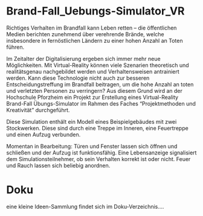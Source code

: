 # Brand-Fall_Uebungs-Simulator_VR
Richtiges Verhalten im Brandfall kann Leben retten – die öffentlichen Medien berichten zunehmend über verehrende Brände, welche insbesondere in fernöstlichen Ländern zu einer hohen Anzahl an Toten führen.

Im Zeitalter der Digitalisierung ergeben sich immer mehr neue Möglichkeiten. Mit Virtual-Reality können viele Szenarien theoretisch und realitätsgenau nachgebildet werden und Verhaltensweisen antrainiert werden. Kann diese Technologie nicht auch zur besseren Entscheidungstreffung im Brandfall beitragen, um die hohe Anzahl an toten und verletzten Personen zu verringern? Aus diesem Grund wird an der Hochschule Pforzheim ein Projekt zur Erstellung eines Virtual-Reality Brand-Fall Übungs-Simulator im Rahmen des Faches “Projektmethoden und Kreativität” durchgeführt.


Diese Simulation enthält ein Modell eines Beispielgebäudes mit zwei Stockwerken. Diese sind durch eine Treppe im Inneren, eine Feuertreppe und einen Aufzug verbunden.

Momentan in Bearbeitung:
Türen und Fenster lassen sich öffnen und schließen und der Aufzug ist funktionsfähig.
Eine Lebensanzeige signalisiert dem Simulationsteilnehmer, ob sein Verhalten korrekt ist oder nicht.
Feuer und Rauch lassen sich beliebig anordnen.

# Doku
eine kleine Ideen-Sammlung findet sich im Doku-Verzeichnis....

